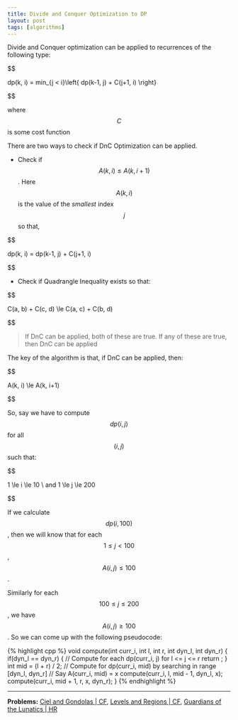 ```yaml
---
title: Divide and Conquer Optimization to DP
layout: post
tags: [algorithms]
---
```


Divide and Conquer optimization can be applied to recurrences of the following type:

$$

dp(k, i) = min_{j < i}\left\{ dp(k-1, j) + C(j+1, i) \right\}

$$

where $$C$$ is some cost function

There are two ways to check if DnC Optimization can be applied.

* Check if $$A(k, i) \le A(k, i+1)$$. Here $$A(k, i)$$ is the value of the *smallest* index $$j$$ so that,

$$

dp(k, i) = dp(k-1, j) + C(j+1, i)

$$

* Check if Quadrangle Inequality exists so that:

$$

C(a, b) + C(c, d) \le C(a, c) + C(b, d)

$$

> If DnC can be applied, both of these are true. If any of these are true, then DnC can be applied

The key of the algorithm is that, if DnC can be applied, then:

$$

A(k, i) \le A(k, i+1)

$$

So, say we have to compute $$dp(i, j)$$ for all $$(i, j)$$ such that:

$$

1 \le i \le 10 \ and 1 \le j \le 200

$$

If we calculate $$dp(i, 100)$$, then we will know that for each $$1 \le j \lt 100$$, $$A(i, j) \le 100$$.

Similarly for each $$100 \le j \le 200$$, we have $$A(i, j) \ge 100$$. So we can come up with the following
pseudocode:

{% highlight cpp %}
void compute(int curr_i, int l, int r, int dyn_l, int dyn_r) {
    if(dyn_l == dyn_r) {
        // Compute for each dp(curr_i, j) for l <= j <= r
        return ;
    }
    int mid = (l + r) / 2;
    // Compute for dp(curr_i, mid) by searching in range [dyn_l, dyn_r]
    // Say A(curr_i, mid) = x
    compute(curr_i, l, mid - 1, dyn_l, x);
    compute(curr_i, mid + 1, r, x, dyn_r);
}
{% endhighlight %}

---

**Problems:** [Ciel and Gondolas \| CF](http://codeforces.com/problemset/problem/321/E),
              [Levels and Regions \| CF](http://codeforces.com/problemset/problem/673/E),
              [Guardians of the Lunatics \| HR](https://www.hackerrank.com/contests/ioi-2014-practice-contest-2/challenges/guardians-lunatics-ioi14)

